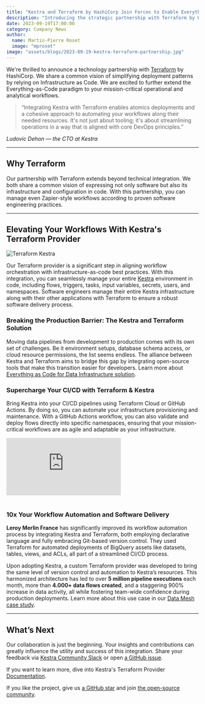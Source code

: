 ```yaml
---
title: "Kestra and Terraform by HashiCorp Join Forces to Enable Everything-as-Code"
description: "Introducing the strategic partnership with Terraform by Hashicorp — Kestra is now a verified Terraform partner. Learn in this post how Kestra's battle-tested Terraform provider, with over 200,000 downloads, simplifies CI/CD for operational and analytical workflows."
date: 2023-09-19T17:00:00
category: Company News
author:
  name: Martin-Pierre Roset
  image: "mproset"
image: "assets/blogs/2023-09-19-kestra-terraform-partnership.jpg"
---
```


We're thrilled to announce a technology partnership with [Terraform](https://www.terraform.io/) by HashiCorp. We share a common vision of simplifying deployment patterns by relying on Infrastructure as Code. We are excited to further extend the Everything-as-Code paradigm to your mission-critical operational and analytical workflows.

>“Integrating Kestra with Terraform enables atomics deployments and a cohesive approach to automating your workflows along their needed resources. It's not just about tooling; it's about  streamlining operations in a way that is aligned with core DevOps principles.”

*Ludovic Dehon — the CTO at Kestra*

---

## Why Terraform

Our partnership with Terraform extends beyond technical integration. We both share a common vision of expressing not only software but also its infrastructure and configuration in code. With this partnership, you can manage even Zapier-style workflows according to proven software engineering practices.

---

## Elevating Your Workflows With Kestra's Terraform Provider

![Terraform Kestra](assets/blogs/2023-09-19-kestra-terraform-partnership/terraform-kestra.png)

Our Terraform provider is a significant step in aligning workflow orchestration with infrastructure-as-code best practices. With this integration, you can seamlessly manage your entire [Kestra](https://github.com/kestra-io/kestra) environment in code, including flows, triggers, tasks, input variables, secrets, users, and namespaces. Software engineers manage their entire Kestra infrastructure along with their other applications with Terraform to ensure a robust software delivery process.


### Breaking the Production Barrier: The Kestra and Terraform Solution

Moving data pipelines from development to production comes with its own set of challenges. Be it environment setups, database schema access, or cloud resource permissions, the list seems endless. The alliance between Kestra and Terraform aims to bridge this gap by integrating open-source tools that make this transition easier for developers. Learn more about [Everything as Code for Data Infrastructure solution](https://levelup.gitconnected.com/programmable-data-infrastructure-is-finally-within-reach-83fb8e6392ac).


### Supercharge Your CI/CD with Terraform & Kestra
Bring Kestra into your CI/CD pipelines using Terraform Cloud or GitHub Actions. By doing so, you can automate your infrastructure provisioning and maintenance. With a GitHub Actions workflow, you can also validate and deploy flows directly into specific namespaces, ensuring that your mission-critical workflows are as agile and adaptable as your infrastructure.
<br>
<div class="video-container">
  <iframe src="https://www.youtube.com/embed/videoseries?si=jXSj49xwStR5Wqk8&amp;list=PLEK3H8YwZn1olYeQ7qbGdY5XQySKCNLUr" title="YouTube video player" frameborder="0" allow="accelerometer; autoplay; clipboard-write; encrypted-media; gyroscope; picture-in-picture; web-share" allowfullscreen></iframe>
</div>
<br>

### 10x Your Workflow Automation and Software Delivery

**Leroy Merlin France** has significantly improved its workflow automation process by integrating Kestra and Terraform, both employing declarative language and fully embracing Git-based version control. They used Terraform for automated deployments of BigQuery assets like datasets, tables, views, and ACLs, all part of a streamlined CI/CD process.

Upon adopting Kestra, a custom Terraform provider was developed to bring the same level of version control and automation to Kestra’s resources. This harmonized architecture has led to over **5 million pipeline executions** each month, more than **4.000+ data flows created**, and a staggering 900% increase in data activity, all while fostering team-wide confidence during production deployments. Learn more about this use case in our [Data Mesh case study](https://kestra.io/blogs/2023-08-16-datamesh).

---

## What’s Next

Our collaboration is just the beginning. Your insights and contributions can greatly influence the utility and success of this integration. Share your feedback via [Kestra Community Slack](https://kestra.io/slack) or open [a GitHub issue](https://github.com/kestra-io/kestra).

If you want to learn more, dive into Kestra's Terraform Provider [Documentation](https://kestra.io/docs/terraform).


If you like the project, give us [a GitHub star](https://github.com/kestra-io/kestra) and join [the open-source community](https://kestra.io/slack).
